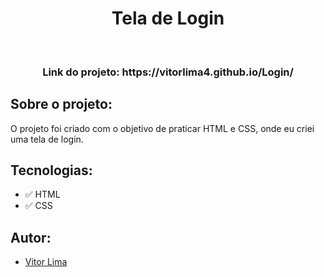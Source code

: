 <h1 align="center"><b>Tela de Login</b></h1>

<br>

<h3 align="center">Link do projeto: https://vitorlima4.github.io/Login/</h3>

## Sobre o projeto: 

O projeto foi criado com o objetivo de praticar HTML e CSS, onde eu criei uma tela de login.

## Tecnologias:

- ✅ HTML
- ✅ CSS

## Autor:

- [Vitor Lima](https://github.com/vitorlima4)
